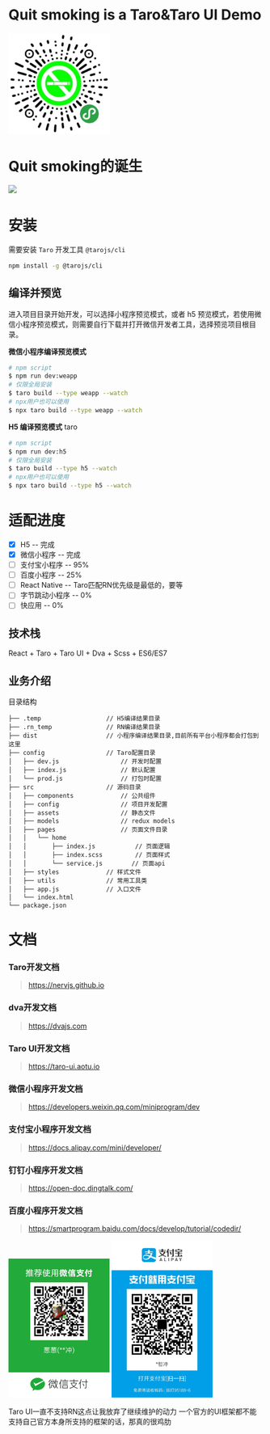 
# Quit smoking is a Taro&Taro UI Demo
<img src="weappcode.jpg" width="200px" />

# Quit smoking的诞生
<img src="quit-smoking.gif" width="480px" />


# 安装

需要安装 `Taro` 开发工具 `@tarojs/cli`

```bash
npm install -g @tarojs/cli
```

## 编译并预览

进入项目目录开始开发，可以选择小程序预览模式，或者 h5 预览模式，若使用微信小程序预览模式，则需要自行下载并打开微信开发者工具，选择预览项目根目录。

**微信小程序编译预览模式**

```bash
# npm script
$ npm run dev:weapp
# 仅限全局安装
$ taro build --type weapp --watch
# npx用户也可以使用
$ npx taro build --type weapp --watch
```

**H5 编译预览模式**
taro
```bash
# npm script
$ npm run dev:h5
# 仅限全局安装
$ taro build --type h5 --watch
# npx用户也可以使用
$ npx taro build --type h5 --watch
```

# 适配进度

- [x] H5 -- 完成
- [x] 微信小程序 -- 完成
- [ ] 支付宝小程序 -- 95%
- [ ] 百度小程序 -- 25%
- [ ] React Native -- Taro匹配RN优先级是最低的，要等
- [ ] 字节跳动小程序 -- 0%
- [ ] 快应用 -- 0%

## 技术栈

React + Taro + Taro UI + Dva + Scss + ES6/ES7

## 业务介绍

目录结构

    ├── .temp                  // H5编译结果目录
    ├── .rn_temp               // RN编译结果目录
    ├── dist                   // 小程序编译结果目录,目前所有平台小程序都会打包到这里
    ├── config                 // Taro配置目录
    │   ├── dev.js                 // 开发时配置
    │   ├── index.js               // 默认配置
    │   └── prod.js                // 打包时配置
    ├── src                    // 源码目录
    │   ├── components             // 公共组件
    │   ├── config                 // 项目开发配置
    │   ├── assets                 // 静态文件
    │   ├── models                 // redux models
    │   ├── pages                  // 页面文件目录
    │   │   └── home
    │   │       ├── index.js           // 页面逻辑
    │   │       ├── index.scss         // 页面样式
    │   │       └── service.js        // 页面api
    │   ├── styles             // 样式文件
    │   ├── utils              // 常用工具类
    │   ├── app.js             // 入口文件
    │   └── index.html
    └── package.json





# 文档

### Taro开发文档

> https://nervjs.github.io

### dva开发文档

> https://dvajs.com

### Taro UI开发文档

> https://taro-ui.aotu.io

### 微信小程序开发文档

> https://developers.weixin.qq.com/miniprogram/dev

### 支付宝小程序开发文档

> https://docs.alipay.com/mini/developer/

### 钉钉小程序开发文档

> https://open-doc.dingtalk.com/

### 百度小程序开发文档

> https://smartprogram.baidu.com/docs/develop/tutorial/codedir/




<img src="wechatsponse.jpeg" width="200px" /> 
<img src="alipaysponse.jpeg" width="200px" />

Taro UI一直不支持RN这点让我放弃了继续维护的动力
一个官方的UI框架都不能支持自己官方本身所支持的框架的话，那真的很鸡肋


